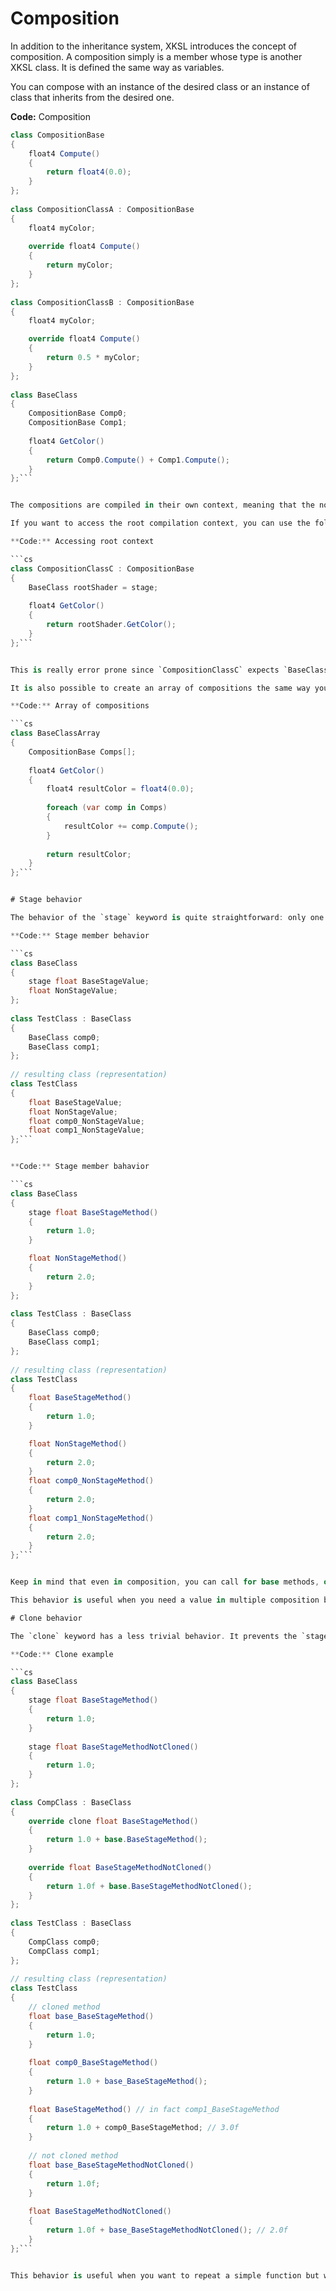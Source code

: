 # Composition

In addition to the inheritance system, XKSL introduces the concept of composition. A composition simply is a member whose type is another XKSL class. It is defined the same way as variables.

You can compose with an instance of the desired class or an instance of class that inherits from the desired one.

**Code:** Composition

```cs
class CompositionBase
{
	float4 Compute()
	{
		return float4(0.0);
	}
};
 
class CompositionClassA : CompositionBase
{
	float4 myColor;
 
	override float4 Compute()
	{
		return myColor;
	}
};
 
class CompositionClassB : CompositionBase
{
	float4 myColor;

	override float4 Compute()
	{
		return 0.5 * myColor;
	}
};
 
class BaseClass
{
	CompositionBase Comp0;
	CompositionBase Comp1;
 
	float4 GetColor()
	{
		return Comp0.Compute() + Comp1.Compute();
	}
};```


The compositions are compiled in their own context, meaning that the non stage variables are only accessible within the composition. It is also possible to have compositions inside compositions.

If you want to access the root compilation context, you can use the following format.

**Code:** Accessing root context

```cs
class CompositionClassC : CompositionBase
{
	BaseClass rootShader = stage;
 
	float4 GetColor()
	{
		return rootShader.GetColor();
	}
};```


This is really error prone since `CompositionClassC` expects `BaseClass` to be available in the root context.

It is also possible to create an array of compositions the same way you use an array of values. Since there is no way to know beforehand the number of compositions, you should iterate using a `foreach` statement.

**Code:** Array of compositions

```cs
class BaseClassArray
{
	CompositionBase Comps[];
	
	float4 GetColor()
	{
		float4 resultColor = float4(0.0);
 
		foreach (var comp in Comps)
		{
			resultColor += comp.Compute();
		}
 
		return resultColor;
	}
};```


# Stage behavior

The behavior of the `stage` keyword is quite straightforward: only one instance of the variable or method is produced.

**Code:** Stage member behavior

```cs
class BaseClass
{
	stage float BaseStageValue;
	float NonStageValue;
};
 
class TestClass : BaseClass
{
	BaseClass comp0;
	BaseClass comp1;
};
 
// resulting class (representation)
class TestClass
{
	float BaseStageValue;
	float NonStageValue;
	float comp0_NonStageValue;
	float comp1_NonStageValue;
};```


**Code:** Stage member bahavior

```cs
class BaseClass
{
	stage float BaseStageMethod()
	{
		return 1.0;
	}

	float NonStageMethod()
	{
		return 2.0;
	}
};
 
class TestClass : BaseClass
{
	BaseClass comp0;
	BaseClass comp1;
};
 
// resulting class (representation)
class TestClass
{
	float BaseStageMethod()
	{
		return 1.0;
	}

	float NonStageMethod()
	{
		return 2.0;
	}
	float comp0_NonStageMethod()
	{
		return 2.0;
	}
	float comp1_NonStageMethod()
	{
		return 2.0;
	}
};```


Keep in mind that even in composition, you can call for base methods, override them etc. Overriding happens in the same order than the compositions.

This behavior is useful when you need a value in multiple composition but you only need to compute it once (for example the normal in view space).

# Clone behavior

The `clone` keyword has a less trivial behavior. It prevents the `stage` keyword to produce a unique method.

**Code:** Clone example

```cs
class BaseClass
{
	stage float BaseStageMethod()
	{
		return 1.0;
	}
 
	stage float BaseStageMethodNotCloned()
	{
		return 1.0;
	}
};
 
class CompClass : BaseClass
{
	override clone float BaseStageMethod()
	{
		return 1.0 + base.BaseStageMethod();
	}
 
	override float BaseStageMethodNotCloned()
	{
		return 1.0f + base.BaseStageMethodNotCloned();
	}
};
 
class TestClass : BaseClass
{
	CompClass comp0;
	CompClass comp1;
};
 
// resulting class (representation)
class TestClass
{
	// cloned method
	float base_BaseStageMethod()
	{
		return 1.0;
	}
 
	float comp0_BaseStageMethod()
	{
		return 1.0 + base_BaseStageMethod();
	}
 
	float BaseStageMethod() // in fact comp1_BaseStageMethod
	{
		return 1.0 + comp0_BaseStageMethod; // 3.0f
	}
 
	// not cloned method
	float base_BaseStageMethodNotCloned()
	{
		return 1.0f;
	}
 
	float BaseStageMethodNotCloned()
	{
		return 1.0f + base_BaseStageMethodNotCloned(); // 2.0f
	}
};```


This behavior is useful when you want to repeat a simple function but with different parameters (like adding color on top of another).

 

